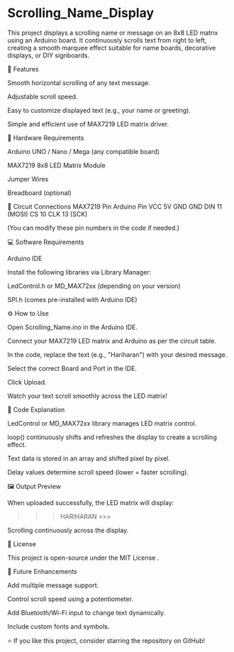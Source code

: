 # Scrolling_Name_Display

This project displays a scrolling name or message on an 8x8 LED matrix using an Arduino board.
It continuously scrolls text from right to left, creating a smooth marquee effect suitable for name boards, decorative displays, or DIY signboards.

🧠 Features

Smooth horizontal scrolling of any text message.

Adjustable scroll speed.

Easy to customize displayed text (e.g., your name or greeting).

Simple and efficient use of MAX7219 LED matrix driver.

🧰 Hardware Requirements

Arduino UNO / Nano / Mega (any compatible board)

MAX7219 8x8 LED Matrix Module

Jumper Wires

Breadboard (optional)

🔌 Circuit Connections
MAX7219 Pin	Arduino Pin
VCC	5V
GND	GND
DIN	11 (MOSI)
CS	10
CLK	13 (SCK)

(You can modify these pin numbers in the code if needed.)

💻 Software Requirements

Arduino IDE

Install the following libraries via Library Manager:

LedControl.h or MD_MAX72xx (depending on your version)

SPI.h (comes pre-installed with Arduino IDE)

⚙️ How to Use

Open Scrolling_Name.ino in the Arduino IDE.

Connect your MAX7219 LED matrix and Arduino as per the circuit table.

In the code, replace the text (e.g., "Hariharan") with your desired message.

Select the correct Board and Port in the IDE.

Click Upload.

Watch your text scroll smoothly across the LED matrix!

🧩 Code Explanation

LedControl or MD_MAX72xx library manages LED matrix control.

loop() continuously shifts and refreshes the display to create a scrolling effect.

Text data is stored in an array and shifted pixel by pixel.

Delay values determine scroll speed (lower = faster scrolling).

🖼️ Output Preview

When uploaded successfully, the LED matrix will display:

>>> HARIHARAN >>>


Scrolling continuously across the display.

🪪 License

This project is open-source under the MIT License
.

🧭 Future Enhancements

Add multiple message support.

Control scroll speed using a potentiometer.

Add Bluetooth/Wi-Fi input to change text dynamically.

Include custom fonts and symbols.

⭐ If you like this project, consider starring the repository on GitHub!
